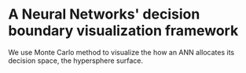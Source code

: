 # A Neural Networks' decision boundary visualization framework

We use Monte Carlo method to visualize the how an ANN allocates its decision space, the hypersphere surface.
